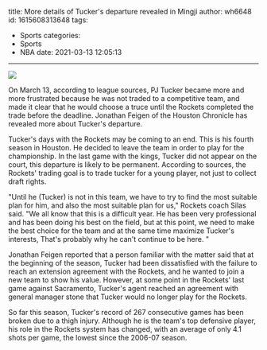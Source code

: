 title: More details of Tucker's departure revealed in Mingji
author: wh6648
id: 1615608313648
tags: 
- Sports
categories: 
- Sports
- NBA
date: 2021-03-13 12:05:13
---
![](https://p0.itc.cn/images01/20210313/488cb77ac53c4798ba977663e7c134fd.jpeg)


On March 13, according to league sources, PJ Tucker became more and more frustrated because he was not traded to a competitive team, and made it clear that he would choose a truce until the Rockets completed the trade before the deadline. Jonathan Feigen of the Houston Chronicle has revealed more about Tucker's departure.

Tucker's days with the Rockets may be coming to an end. This is his fourth season in Houston. He decided to leave the team in order to play for the championship. In the last game with the kings, Tucker did not appear on the court, this departure is likely to be permanent. According to sources, the Rockets' trading goal is to trade tucker for a young player, not just to collect draft rights.

"Until he (Tucker) is not in this team, we have to try to find the most suitable plan for him, and also the most suitable plan for us," Rockets coach Silas said. "We all know that this is a difficult year. He has been very professional and has been doing his best on the field, but at this point, we need to make the best choice for the team and at the same time maximize Tucker's interests, That's probably why he can't continue to be here. "

Jonathan Feigen reported that a person familiar with the matter said that at the beginning of the season, Tucker had been dissatisfied with the failure to reach an extension agreement with the Rockets, and he wanted to join a new team to show his value. However, at some point in the Rockets' last game against Sacramento, Tucker's agent reached an agreement with general manager stone that Tucker would no longer play for the Rockets.

So far this season, Tucker's record of 267 consecutive games has been broken due to a thigh injury. Although he is the team's top defensive player, his role in the Rockets system has changed, with an average of only 4.1 shots per game, the lowest since the 2006-07 season.

